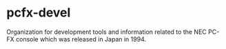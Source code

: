 # pcfx-devel

Organization for development tools and information related to
the NEC PC-FX console which was released in Japan in 1994.
